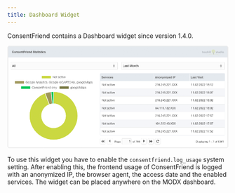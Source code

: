 ```yaml
---
title: Dashboard Widget 
---
```


ConsentFriend contains a Dashboard widget since version 1.4.0.

![Dashboard Widget](img/dashboard-widget.png)

To use this widget you have to enable the `consentfriend.log_usage` system
setting. After enabling this, the frontend usage of ConsentFriend is logged with
an anonymized IP, the browser agent, the access date and the enabled services.
The widget can be placed anywhere on the MODX dashboard.
